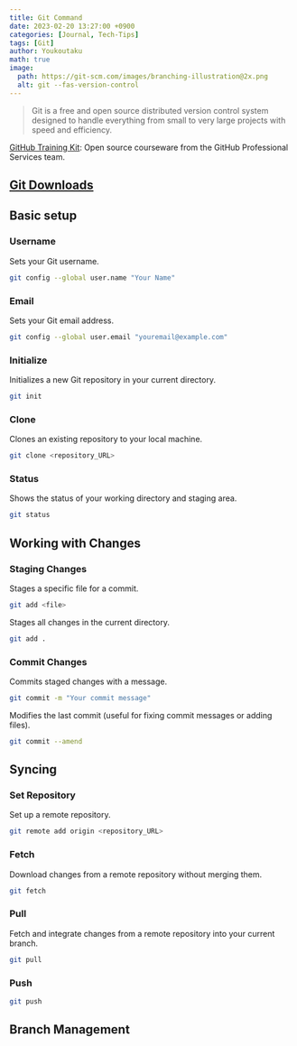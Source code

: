 ```yaml
---
title: Git Command
date: 2023-02-20 13:27:00 +0900
categories: [Journal, Tech-Tips]
tags: [Git]
author: Youkoutaku
math: true
image:
  path: https://git-scm.com/images/branching-illustration@2x.png
  alt: git --fas-version-control
---
```


> Git is a free and open source distributed version control system designed to handle everything from small to very large projects with speed and efficiency.

[GitHub Training Kit](https://training.github.com/): Open source courseware from the GitHub Professional Services team.

## [Git Downloads](https://git-scm.com/downloads)

## Basic setup

### Username
Sets your Git username.
```bash
git config --global user.name "Your Name"
```

### Email
Sets your Git email address.
```bash
git config --global user.email "youremail@example.com"
```

### Initialize
Initializes a new Git repository in your current directory.
```bash
git init
```

### Clone
Clones an existing repository to your local machine.
```bash
git clone <repository_URL>
```

### Status
Shows the status of your working directory and staging area.
```bash
git status
```

## Working with Changes

### Staging Changes

Stages a specific file for a commit.
```bash
git add <file>
```

Stages all changes in the current directory.
```bash
git add .
```

### Commit Changes

Commits staged changes with a message.
```bash
git commit -m "Your commit message"
```

Modifies the last commit (useful for fixing commit messages or adding files).
```bash
git commit --amend
```

## Syncing

### Set Repository
Set up a remote repository.
```bash
git remote add origin <repository_URL>
```

### Fetch
Download changes from a remote repository without merging them.
```bash
git fetch
```

### Pull
Fetch and integrate changes from a remote repository into your current branch.
```bash
git pull
```

### Push
```bash
git push
```

## Branch Management

